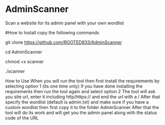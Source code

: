 # AdminScanner
Scan a website for its admin panel with your own wordlist

#How to Install
copy the following commands

git clone https://github.com/ROOTED833/AdminScanner

cd AdminScanner

chmod +x scanner

./scanner

How to Use
When you will run the tool then first install the requirements by selecting option 1 (its one time only) If you have done installing the requirements then run the tool again and select option 2 The tool will ask you site url, enter it including http/https:// and end the url with a / After that specify the wordlist (default is admin.txt) and make sure if you have a custom wordlist then first copy it to the folder AdminScanner After that the tool will do its work and will get you the admin panel along with the status code of the URL
